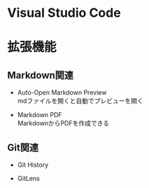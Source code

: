 # Visual Studio Code

# 拡張機能

## Markdown関連

- Auto-Open Markdown Preview  
    mdファイルを開くと自動でプレビューを開く

- Markdown PDF  
    MarkdownからPDFを作成できる

## Git関連

- Git History
    
- GitLens
